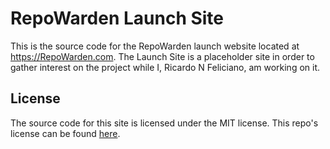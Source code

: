 # RepoWarden Launch Site

This is the source code for the RepoWarden launch website located at <https://RepoWarden.com>.
The Launch Site is a placeholder site in order to gather interest on the project while I, Ricardo N Feliciano, am working on it.


## License

The source code for this site is licensed under the MIT license.
This repo's license can be found [here](./LICENSE).

